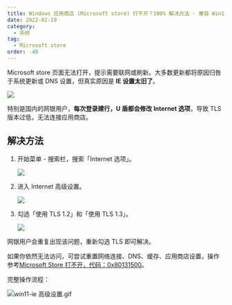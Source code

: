 ```yaml
---
title: Windows 应用商店 (Microsoft store) 打不开？100% 解决方法 - 兼容 Win10、Win11
date: 2022-02-19
category:
  - 系统
tag:
  - Microsoft store
order: -40
---
```


Microsoft store 页面无法打开，提示需要联网或刷新。大多数更新都将原因归咎于系统更新或 DNS 设置，但真实原因是 **IE 设置太旧了**。

![](http://tc.seoipo.com/2022-05-05-16-48-55.png)

特别是国内的网银用户，**每次登录建行，U 盾都会修改 Internet 选项**，导致 TLS 版本过低，无法连接应用商店。

## 解决方法

1. 开始菜单 - 搜索栏，搜索「Internet 选项」。

   ![](http://tc.seoipo.com/2022-05-05-17-01-23.png)

2. 进入 Internet 高级设置。

   ![](http://tc.seoipo.com/2022-05-05-17-01-48.png)

3. 勾选「使用 TLS 1.2」和「使用 TLS 1.3」。

   ![](http://tc.seoipo.com/2022-05-05-17-02-01.png)

网银用户会重复出现该问题，重新勾选 TLS 即可解决。

如果你依然无法访问，可尝试重置网络连接、DNS、缓存、应用商店设置，操作参考[Microsoft Store 打不开，代码：0x80131500](https://answers.microsoft.com/zh-hans/windows/forum/all/microsoft/43acd62e-a11e-449c-9fa4-50931ad38565)。

完整操作流程：

![win11-ie 高级设置.gif](http://tc.seoipo.com/IE_SSL_Setting_win11.webp)

